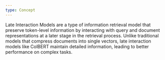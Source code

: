 ```yaml
---
type: Concept
---
```


Late Interaction Models are a type of information retrieval model that preserve token-level information by interacting with query and document representations at a later stage in the retrieval process. Unlike traditional models that compress documents into single vectors, late interaction models like ColBERT maintain detailed information, leading to better performance on complex tasks.